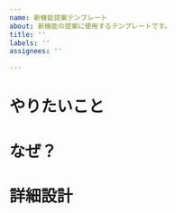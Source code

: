 ```yaml
---
name: 新機能提案テンプレート
about: 新機能の提案に使用するテンプレートです。
title: ''
labels: ''
assignees: ''

---
```


# やりたいこと

# なぜ？

# 詳細設計

